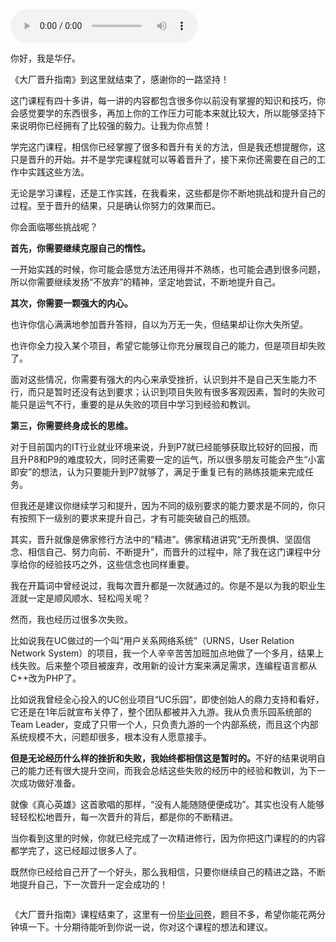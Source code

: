 <audio title="结束语 _ 晋升也是一种修行" src="https://static001.geekbang.org/resource/audio/80/43/8059e203c41035974c737258fb1f5143.mp3" controls="controls"></audio> 
<p>你好，我是华仔。</p><p>《大厂晋升指南》到这里就结束了，感谢你的一路坚持！</p><p>这门课程有四十多讲，每一讲的内容都包含很多你以前没有掌握的知识和技巧，你会感觉要学的东西很多，再加上你的工作压力可能本来就比较大，所以能够坚持下来说明你已经拥有了比较强的毅力。让我为你点赞！</p><p>学完这门课程，相信你已经掌握了很多和晋升有关的方法，但是我还想提醒你，这只是晋升的开始。并不是学完课程就可以等着晋升了，接下来你还需要在自己的工作中实践这些方法。</p><p>无论是学习课程，还是工作实践，在我看来，这些都是你不断地挑战和提升自己的过程。至于晋升的结果，只是确认你努力的效果而已。</p><p>你会面临哪些挑战呢？</p><p><strong>首先，你需要继续克服自己的惰性。</strong></p><p>一开始实践的时候，你可能会感觉方法还用得并不熟练，也可能会遇到很多问题，所以你需要继续发扬“不放弃”的精神，坚定地尝试，不断地提升自己。</p><p><strong>其次，你需要一颗强大的内心。</strong></p><p>也许你信心满满地参加晋升答辩，自以为万无一失，但结果却让你大失所望。</p><p>也许你全力投入某个项目，希望它能够让你充分展现自己的能力，但是项目却失败了。</p><p>面对这些情况，你需要有强大的内心来承受挫折，认识到并不是自己天生能力不行，而只是暂时还没有达到要求；认识到项目失败有很多客观因素，暂时的失败可能只是运气不行，重要的是从失败的项目中学习到经验和教训。</p><!-- [[[read_end]]] --><p><strong>第三，你需要终身成长的思维。</strong></p><p>对于目前国内的IT行业就业环境来说，升到P7就已经能够获取比较好的回报，而且升P8和P9的难度较大，同时还需要一定的运气，所以很多朋友可能会产生“小富即安”的想法，认为只要能升到P7就够了，满足于重复已有的熟练技能来完成任务。</p><p>但我还是建议你继续学习和提升，因为不同的级别要求的能力要求是不同的，你只有按照下一级别的要求来提升自己，才有可能突破自己的瓶颈。</p><p>其实，晋升就像是佛家修行方法中的“精进”。佛家精进讲究“无所畏惧、坚固信念、相信自己、努力向前、不断提升”，而晋升的过程中，除了我在这门课程中分享给你的经验技巧之外，这些信念也同样重要。</p><p>我在开篇词中曾经说过，我每次晋升都是一次就通过的。你是不是以为我的职业生涯就一定是顺风顺水、轻松闯关呢？</p><p>然而，我也经历过很多次失败。</p><p>比如说我在UC做过的一个叫“用户关系网络系统”（URNS，User Relation Network System）的项目，我一个人辛辛苦苦加班加点地做了一个多月，结果上线失败。后来整个项目被废弃，改用新的设计方案来满足需求，连编程语言都从C++改为PHP了。</p><p>比如说我曾经全心投入的UC创业项目“UC乐园”，即使创始人的鼎力支持和看好，它还是在1年后就宣布关停了，整个团队都被并入九游。我从负责乐园系统部的Team Leader，变成了只带一个人，只负责九游的一个内部系统，而且这个内部系统规模不大，问题却很多，根本没有人愿意接手。</p><p><strong>但是无论经历什么样的挫折和失败，我始终都相信这是暂时的。</strong>不好的结果说明自己的能力还有很大提升空间，而我会总结这些失败的经历中的经验和教训，为下一次成功做好准备。</p><p>就像《真心英雄》这首歌唱的那样，“没有人能随随便便成功”。其实也没有人能够轻轻松松地晋升，每一次晋升的背后，都是你的不断精进。</p><p>当你看到这里的时候，你就已经完成了一次精进修行，因为你把这门课程的的内容都学完了，这已经超过很多人了。</p><p>既然你已经给自己开了一个好头，那么我相信，只要你继续自己的精进之路，不断地提升自己，下一次晋升一定会成功的！</p><p><a href="https://jinshuju.net/f/w77V00"><img src="https://static001.geekbang.org/resource/image/05/d4/05f2f7f105d18bfa5cb12c268d95e5d4.jpg" alt=""></a></p><p>《大厂晋升指南》课程结束了，这里有一份<a href="https://jinshuju.net/f/w77V00">毕业问卷</a>，题目不多，希望你能花两分钟填一下。十分期待能听到你说一说，你对这个课程的想法和建议。</p>